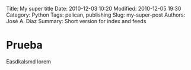 Title: My super title
Date: 2010-12-03 10:20
Modified: 2010-12-05 19:30
Category: Python
Tags: pelican, publishing
Slug: my-super-post
Authors: José A. Díaz
Summary: Short version for index and feeds

# Prueba

Easdkalsmd lorem
